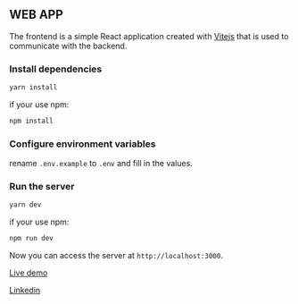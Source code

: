 ## WEB APP

The frontend is a simple React application created with [Vitejs](https://vitejs.dev/) that is used to communicate with the backend.

### Install dependencies

```bash
yarn install
```

if your use npm:

```bash
npm install
```

### Configure environment variables

rename `.env.example` to `.env` and fill in the values.

### Run the server

```bash
yarn dev
```

if your use npm:

```bash
npm run dev
```

Now you can access the server at `http://localhost:3000`.


[Live demo](https://ito-frontend-challenge.vercel.app/)

[Linkedin](https://www.linkedin.com/in/diego2000avelar/)

